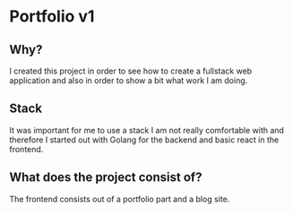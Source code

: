 # Portfolio v1
## Why?
I created this project in order to see how to create a fullstack web application and also in order to show a bit what work I am doing.
## Stack
It was important for me to use a stack I am not really comfortable with and therefore I started out with Golang for the backend and basic react in the frontend. 
## What does the project consist of?
The frontend consists out of a portfolio part and a blog site.